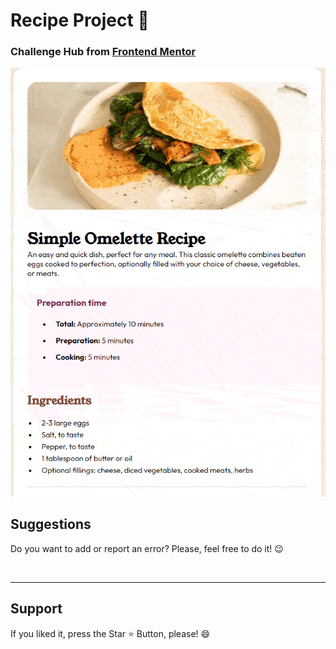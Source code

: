 # Recipe Project 🍳

### Challenge Hub from [Frontend Mentor](https://www.frontendmentor.io/challenges/recipe-page-KiTsR8QQKm/hub)

<img src="src/img/recipe-project.gif" alt="gif do projeto">

<br>
<h2> Suggestions </h2>
<p> Do you want to add or report an error? Please, feel free to do it! 😉 </p>

<br>
<hr>
<h2> Support </h2>
<p> If you liked it, press the Star ⭐ Button, please! 😄 </p>
